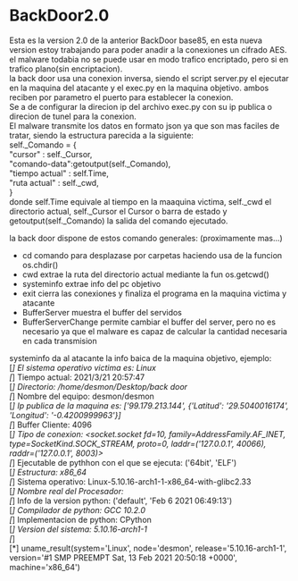 # BackDoor2.0
Esta es la version 2.0 de la anterior BackDoor base85, en esta nueva version estoy trabajando para poder anadir a la conexiones un cifrado AES. el malware todabia no se puede usar en modo trafico encriptado, pero si en trafico plano(sin encriptacion). <br>
la back door usa una conexion inversa,  siendo el script server.py el ejecutar en la maquina del atacante y el exec.py en la maquina objetivo. ambos reciben por parametro el puerto para establecer la conexion. <br>
Se a de configurar la direcion ip del archivo exec.py con su ip publica o direcion de tunel para la conexion. <br>
El malware transmite los datos en formato json ya que son mas faciles de tratar, siendo la estructura parecida a la siguiente:<br>
self._Comando = {<br>
	"cursor" : self._Cursor,<br>
	"comando-data":getoutput(self._Comando),  <br>
	"tiempo actual" : self.Time,<br>
	"ruta actual" : self._cwd,<br>
}<br>
donde self.Time equivale al tiempo en la maaquina victima, self._cwd el directorio actual, self._Cursor el Cursor o barra de estado y getoutput(self._Comando) la salida del comando ejecutado.<br>

la back door dispone de estos comando generales:  (proximamente mas...)<br>
-  cd                    comando para desplazase por carpetas haciendo usa de la funcion os.chdir()<br>
-  cwd                   extrae la ruta del directorio actual mediante la fun os.getcwd()<br>
-  systeminfo            extrae info del pc objetivo<br>
-  exit                  cierra las conexiones y finaliza el programa en la maquina victima y atacante<br>
-  BufferServer          muestra el buffer del servidos<br>
-  BufferServerChange    permite cambiar el buffer del server, pero no es necesario ya que el malware es capaz de calcular la cantidad necesaria en cada transmision<br>

systeminfo da al atacante la info baica de la maquina objetivo, ejemplo:<br>
[*] El sistema operativo victima es: Linux<br>
[*] Tiempo actual: 2021/3/21 20:57:47<br>
[*] Directorio: /home/desmon/Desktop/back door<br>
[*] Nombre del equipo: desmon/desmon<br>
[*] Ip publica de la maquina es: ['99.179.213.144', {'Latitud': '29.5040016174', 'Longitud': '-0.4200999963'}]<br>
[*] Buffer Cliente: 4096<br>
[*] Tipo de conexion: <socket.socket fd=10, family=AddressFamily.AF_INET, type=SocketKind.SOCK_STREAM, proto=0, laddr=('127.0.0.1', 40066), raddr=('127.0.0.1', 8003)><br>
[*] Ejecutable de pythhon con el que se ejecuta: ('64bit', 'ELF')<br>
[*] Estructura: x86_64<br>
[*] Sistema operativo: Linux-5.10.16-arch1-1-x86_64-with-glibc2.33<br>
[*] Nombre real del Procesador: <br>
[*] Info de la version python: ('default', 'Feb  6 2021 06:49:13')<br>
[*] Compilador de python: GCC 10.2.0<br>
[*] Implementacion de python: CPython<br>
[*] Version del sistema: 5.10.16-arch1-1<br>
[*] <br>
[*] uname_result(system='Linux', node='desmon', release='5.10.16-arch1-1', version='#1 SMP PREEMPT Sat, 13 Feb 2021 20:50:18 +0000', machine='x86_64')
<br>
